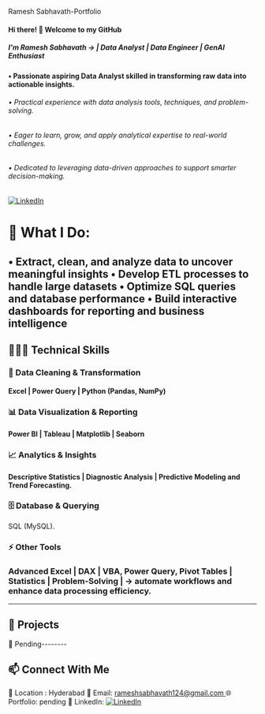 Ramesh Sabhavath-Portfolio
#### Hi there! 👋 Welcome to my GitHub  

##### I'm Ramesh Sabhavath → | Data Analyst | Data Engineer | GenAI Enthusiast  

#### • Passionate aspiring Data Analyst skilled in transforming raw data into actionable insights.
###### • Practical experience with data analysis tools, techniques, and problem-solving.
###### • Eager to learn, grow, and apply analytical expertise to real-world challenges.
###### • Dedicated to leveraging data-driven approaches to support smarter decision-making.

[![LinkedIn](https://img.shields.io/badge/LinkedIn-0A66C2?style=flat-square&logo=linkedin&logoColor=white)](https://www.linkedin.com/in/ramesh-sabhavath-3a0039387)

# 📌 What I Do:
• Extract, clean, and analyze data to uncover meaningful insights
• Develop ETL processes to handle large datasets
• Optimize SQL queries and database performance
• Build interactive dashboards for reporting and business intelligence
---

## 👨🏼‍💻 Technical Skills  

### 🧹   Data Cleaning & Transformation  
#### Excel | Power Query | Python (Pandas, NumPy)

### 📊   Data Visualization & Reporting 
#### Power BI | Tableau | Matplotlib | Seaborn

### 📈   Analytics & Insights   
#### Descriptive Statistics | Diagnostic Analysis  | Predictive Modeling and Trend Forecasting.

### 🗄   Database & Querying 
 SQL (MySQL).

### ⚡   Other Tools 
### Advanced Excel | DAX |  VBA, Power Query, Pivot Tables | Statistics | Problem-Solving |  →  automate workflows and enhance data processing efficiency.

---

## 🚀 Projects  

🔹 Pending--------

## 📫 Connect With Me  
📍 Location : Hyderabad
📧 Email: [rameshsabhavath124@gmail.com ]( rameshsabhavath124@gmail.com)
🌐 Portfolio: pending
🔗 LinkedIn: [![LinkedIn](https://img.shields.io/badge/LinkedIn-blue?style=flat&logo=linkedin)](https://www.linkedin.com/in/ramesh-sabhavath-3a0039387)
